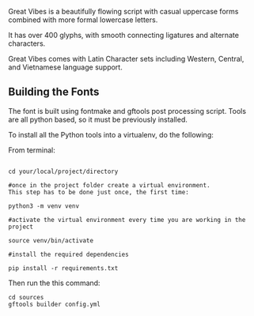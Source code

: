 Great Vibes is a beautifully flowing script with casual uppercase forms combined with more formal lowercase letters.  

It has over 400 glyphs, with smooth connecting ligatures and alternate characters.

Great Vibes comes with Latin Character sets including Western, Central, and Vietnamese language support.

## Building the Fonts

The font is built using fontmake and gftools post processing script. Tools are all python based, so it must be previously installed.

To install all the Python tools into a virtualenv, do the following:

From terminal:

```

cd your/local/project/directory

#once in the project folder create a virtual environment. 
This step has to be done just once, the first time:

python3 -m venv venv

#activate the virtual environment every time you are working in the project

source venv/bin/activate

#install the required dependencies

pip install -r requirements.txt

```

Then run the this command:

```
cd sources
gftools builder config.yml
```
